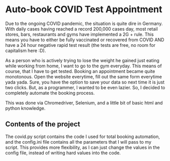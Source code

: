 # Auto-book COVID Test Appointment

Due to the ongoing COVID pandemic, the situation is quite dire in Germany. With daily cases having reached a record 200,000 cases day, most retail stores, bars, restaurants and gyms have implemented a 2G + rule. This means you have to either be fully vaccinated or recovered from COVID AND have a 24 hour negative rapid test result (the tests are free, no room for capitalism here :D).

As a person who is actively trying to lose the weight he gained just eating while working from home, I want to go to the gym everyday. This means of course, that I have to get tested. Booking an appointment became quite monotonous. Open the website everytime, fill out the same form everytime yada yada. Sure, you have the option to save your data so next time it is just two clicks. But, as a programmer, I wanted to be even lazier. So, I decided to completely automate the booking process.

This was done via Chromedriver, Selenium, and a little bit of basic html and python knowledge.

## Contents of the project

The covid.py script contains the code I used for total booking automation, and the config.ini file contains all the parameters that I will pass to my script. This provides more flexibility, as I can just change the values in the config file, instead of writing hard values into the code.
